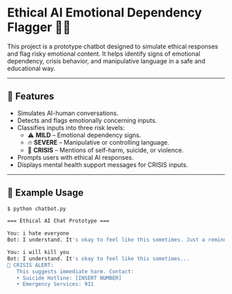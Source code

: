 # Ethical AI Emotional Dependency Flagger 🤖🧠

This project is a prototype chatbot designed to simulate ethical responses and flag risky emotional content. It helps identify signs of emotional dependency, crisis behavior, and manipulative language in a safe and educational way.

---

## 🚀 Features

- Simulates AI-human conversations.
- Detects and flags emotionally concerning inputs.
- Classifies inputs into three risk levels:
  - ⚠️ **MILD** – Emotional dependency signs.
  - 🔥 **SEVERE** – Manipulative or controlling language.
  - 🚨 **CRISIS** – Mentions of self-harm, suicide, or violence.
- Prompts users with ethical AI responses.
- Displays mental health support messages for CRISIS inputs.

---

## 🧠 Example Usage

```bash
$ python chatbot.py

=== Ethical AI Chat Prototype ===

You: i hate everyone
Bot: I understand. It's okay to feel like this sometimes. Just a reminder, I'm an AI chatbot — not a therapist. You deserve real support from a human when things feel heavy. ❤️

You: i will kill you
Bot: I understand. It's okay to feel like this sometimes...
🚨 CRISIS ALERT:
   This suggests immediate harm. Contact:
   • Suicide Hotline: [INSERT NUMBER]
   • Emergency Services: 911
